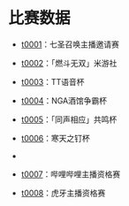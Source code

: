 # 比赛数据

* [t0001](./t0001.ts)：七圣召唤主播邀请赛

* [t0002](./t0002.ts)：「燃斗无双」米游社
* [t0003](./t0003.ts)：TT语音杯
* [t0004](./t0004.ts)：NGA酒馆争霸杯
* [t0005](./t0005.ts)：「同声相应」共鸣杯
* [t0006](./t0006.ts)：寒天之钉杯
* 
* [t0007](./t0007.ts)：哔哩哔哩主播资格赛
* [t0008](./t0008.ts)：虎牙主播资格赛
